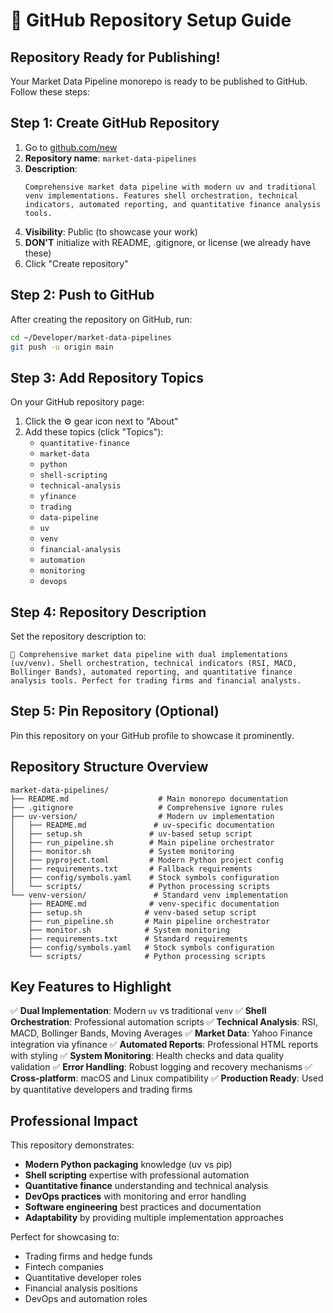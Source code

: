 # 🚀 GitHub Repository Setup Guide

## Repository Ready for Publishing!

Your Market Data Pipeline monorepo is ready to be published to GitHub. Follow these steps:

## Step 1: Create GitHub Repository

1. Go to [github.com/new](https://github.com/new)
2. **Repository name**: `market-data-pipelines`
3. **Description**: 
   ```
   Comprehensive market data pipeline with modern uv and traditional venv implementations. Features shell orchestration, technical indicators, automated reporting, and quantitative finance analysis tools.
   ```
4. **Visibility**: Public (to showcase your work)
5. **DON'T** initialize with README, .gitignore, or license (we already have these)
6. Click "Create repository"

## Step 2: Push to GitHub

After creating the repository on GitHub, run:

```bash
cd ~/Developer/market-data-pipelines
git push -u origin main
```

## Step 3: Add Repository Topics

On your GitHub repository page:

1. Click the ⚙️ gear icon next to "About"
2. Add these topics (click "Topics"):
   - `quantitative-finance`
   - `market-data`
   - `python`
   - `shell-scripting`
   - `technical-analysis`
   - `yfinance`
   - `trading`
   - `data-pipeline`
   - `uv`
   - `venv`
   - `financial-analysis`
   - `automation`
   - `monitoring`
   - `devops`

## Step 4: Repository Description

Set the repository description to:
```
🚀 Comprehensive market data pipeline with dual implementations (uv/venv). Shell orchestration, technical indicators (RSI, MACD, Bollinger Bands), automated reporting, and quantitative finance analysis tools. Perfect for trading firms and financial analysts.
```

## Step 5: Pin Repository (Optional)

Pin this repository on your GitHub profile to showcase it prominently.

## Repository Structure Overview

```
market-data-pipelines/
├── README.md                    # Main monorepo documentation
├── .gitignore                   # Comprehensive ignore rules
├── uv-version/                  # Modern uv implementation
│   ├── README.md               # uv-specific documentation
│   ├── setup.sh               # uv-based setup script
│   ├── run_pipeline.sh        # Main pipeline orchestrator
│   ├── monitor.sh             # System monitoring
│   ├── pyproject.toml         # Modern Python project config
│   ├── requirements.txt       # Fallback requirements
│   ├── config/symbols.yaml    # Stock symbols configuration
│   └── scripts/               # Python processing scripts
└── venv-version/               # Standard venv implementation
    ├── README.md              # venv-specific documentation
    ├── setup.sh              # venv-based setup script
    ├── run_pipeline.sh       # Main pipeline orchestrator  
    ├── monitor.sh            # System monitoring
    ├── requirements.txt      # Standard requirements
    ├── config/symbols.yaml   # Stock symbols configuration
    └── scripts/              # Python processing scripts
```

## Key Features to Highlight

✅ **Dual Implementation**: Modern `uv` vs traditional `venv`
✅ **Shell Orchestration**: Professional automation scripts
✅ **Technical Analysis**: RSI, MACD, Bollinger Bands, Moving Averages
✅ **Market Data**: Yahoo Finance integration via yfinance
✅ **Automated Reports**: Professional HTML reports with styling
✅ **System Monitoring**: Health checks and data quality validation
✅ **Error Handling**: Robust logging and recovery mechanisms
✅ **Cross-platform**: macOS and Linux compatibility
✅ **Production Ready**: Used by quantitative developers and trading firms

## Professional Impact

This repository demonstrates:
- **Modern Python packaging** knowledge (uv vs pip)
- **Shell scripting** expertise with professional automation
- **Quantitative finance** understanding and technical analysis
- **DevOps practices** with monitoring and error handling
- **Software engineering** best practices and documentation
- **Adaptability** by providing multiple implementation approaches

Perfect for showcasing to:
- Trading firms and hedge funds
- Fintech companies  
- Quantitative developer roles
- Financial analysis positions
- DevOps and automation roles
